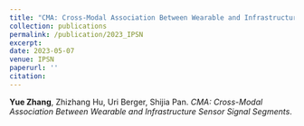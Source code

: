 ```yaml
---
title: "CMA: Cross-Modal Association Between Wearable and Infrastructure Sensor Signal Segments"
collection: publications
permalink: /publication/2023_IPSN
excerpt: 
date: 2023-05-07
venue: IPSN
paperurl: ''
citation: 
---
```

**Yue Zhang**, Zhizhang Hu, Uri Berger, Shijia Pan. *CMA: Cross-Modal Association Between Wearable and Infrastructure Sensor Signal Segments*.

